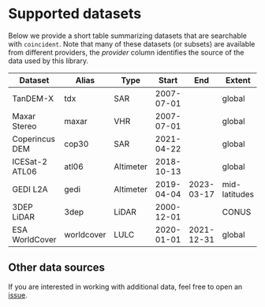 # Supported datasets

Below we provide a short table summarizing datasets that are searchable with
`coincident`. Note that many of these datasets (or subsets) are available from
different providers, the _provider_ column identifies the source of the data
used by this library.

| Dataset        | Alias      | Type      | Start      | End        | Extent        | Source                                                                      |
| -------------- | ---------- | --------- | ---------- | ---------- | ------------- | --------------------------------------------------------------------------- |
| TanDEM-X       | tdx        | SAR       | 2007-07-01 |            | global        | [NASA CSDAP](https://csdap.earthdata.nasa.gov/stac/collections/airbus)      |
| Maxar Stereo   | maxar      | VHR       | 2007-07-01 |            | global        | [Maxar](https://developers.maxar.com/docs/discovery/)                       |
| Coperincus DEM | cop30      | SAR       | 2021-04-22 |            | global        | [Microsoft](https://planetarycomputer.microsoft.com/dataset/cop-dem-glo-30) |
| ICESat-2 ATL06 | atl06      | Altimeter | 2018-10-13 |            | global        | [NASA](https://nsidc.org/data/atl03)                                        |
| GEDI L2A       | gedi       | Altimeter | 2019-04-04 | 2023-03-17 | mid-latitudes | [NASA](https://lpdaac.usgs.gov/products/gedi02_av002/)                      |
| 3DEP LiDAR     | 3dep       | LiDAR     | 2000-12-01 |            | CONUS         | [USGS](https://www.usgs.gov/3d-elevation-program)                           |
| ESA WorldCover | worldcover | LULC      | 2020-01-01 | 2021-12-31 | global        | [Microsoft](https://planetarycomputer.microsoft.com/dataset/esa-worldcover) |

## Other data sources

If you are interested in working with additional data, feel free to open an
[issue](https://github.com/uw-cryo/coincident/issues).
